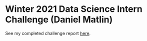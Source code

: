 # Winter 2021 Data Science Intern Challenge (Daniel Matlin)

See my completed challenge report [here](https://github.com/dmatlin16/shopify-winter-2021/blob/master/report.pdf).